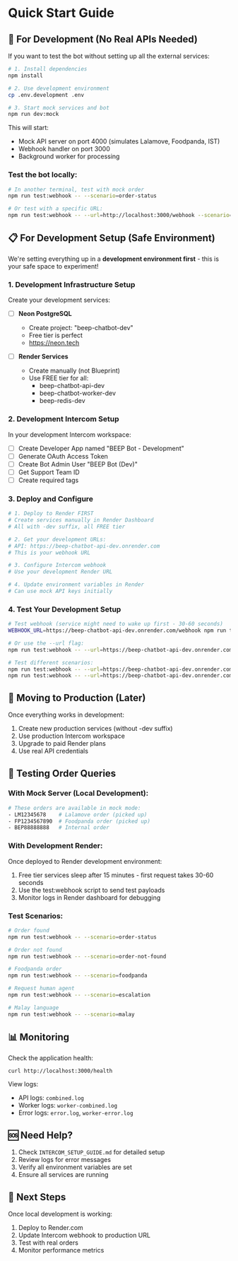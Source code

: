 # Quick Start Guide

## 🚀 For Development (No Real APIs Needed)

If you want to test the bot without setting up all the external services:

```bash
# 1. Install dependencies
npm install

# 2. Use development environment
cp .env.development .env

# 3. Start mock services and bot
npm run dev:mock
```

This will start:
- Mock API server on port 4000 (simulates Lalamove, Foodpanda, IST)
- Webhook handler on port 3000
- Background worker for processing

### Test the bot locally:
```bash
# In another terminal, test with mock order
npm run test:webhook -- --scenario=order-status

# Or test with a specific URL:
npm run test:webhook -- --url=http://localhost:3000/webhook --scenario=order-status
```

## 📋 For Development Setup (Safe Environment)

We're setting everything up in a **development environment first** - this is your safe space to experiment!

### 1. Development Infrastructure Setup

Create your development services:

- [ ] **Neon PostgreSQL** 
  - Create project: "beep-chatbot-dev"
  - Free tier is perfect
  - https://neon.tech
  
- [ ] **Render Services**
  - Create manually (not Blueprint)
  - Use FREE tier for all:
    - beep-chatbot-api-dev
    - beep-chatbot-worker-dev
    - beep-redis-dev

### 2. Development Intercom Setup

In your development Intercom workspace:

- [ ] Create Developer App named "BEEP Bot - Development"
- [ ] Generate OAuth Access Token
- [ ] Create Bot Admin User "BEEP Bot (Dev)"
- [ ] Get Support Team ID
- [ ] Create required tags

### 3. Deploy and Configure

```bash
# 1. Deploy to Render FIRST
# Create services manually in Render Dashboard
# All with -dev suffix, all FREE tier

# 2. Get your development URLs:
# API: https://beep-chatbot-api-dev.onrender.com
# This is your webhook URL

# 3. Configure Intercom webhook
# Use your development Render URL

# 4. Update environment variables in Render
# Can use mock API keys initially
```

### 4. Test Your Development Setup

```bash
# Test webhook (service might need to wake up first - 30-60 seconds)
WEBHOOK_URL=https://beep-chatbot-api-dev.onrender.com/webhook npm run test:webhook

# Or use the --url flag:
npm run test:webhook -- --url=https://beep-chatbot-api-dev.onrender.com/webhook

# Test different scenarios:
npm run test:webhook -- --url=https://beep-chatbot-api-dev.onrender.com/webhook --scenario=foodpanda
npm run test:webhook -- --url=https://beep-chatbot-api-dev.onrender.com/webhook --scenario=escalation
```

## 🚀 Moving to Production (Later)

Once everything works in development:
1. Create new production services (without -dev suffix)
2. Use production Intercom workspace
3. Upgrade to paid Render plans
4. Use real API credentials

## 🧪 Testing Order Queries

### With Mock Server (Local Development):
```bash
# These orders are available in mock mode:
- LM12345678    # Lalamove order (picked up)
- FP1234567890  # Foodpanda order (picked up)  
- BEP88888888   # Internal order
```

### With Development Render:
Once deployed to Render development environment:
1. Free tier services sleep after 15 minutes - first request takes 30-60 seconds
2. Use the test:webhook script to send test payloads
3. Monitor logs in Render dashboard for debugging

### Test Scenarios:
```bash
# Order found
npm run test:webhook -- --scenario=order-status

# Order not found  
npm run test:webhook -- --scenario=order-not-found

# Foodpanda order
npm run test:webhook -- --scenario=foodpanda

# Request human agent
npm run test:webhook -- --scenario=escalation

# Malay language
npm run test:webhook -- --scenario=malay
```

## 📊 Monitoring

Check the application health:
```bash
curl http://localhost:3000/health
```

View logs:
- API logs: `combined.log`
- Worker logs: `worker-combined.log`
- Error logs: `error.log`, `worker-error.log`

## 🆘 Need Help?

1. Check `INTERCOM_SETUP_GUIDE.md` for detailed setup
2. Review logs for error messages
3. Verify all environment variables are set
4. Ensure all services are running

## 🎯 Next Steps

Once local development is working:

1. Deploy to Render.com
2. Update Intercom webhook to production URL
3. Test with real orders
4. Monitor performance metrics